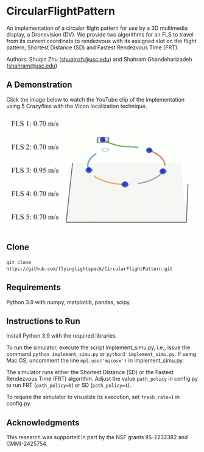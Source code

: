# CircularFlightPattern
An implementation of a circular flight pattern for use by a 3D multimedia display, a Dronevision (DV).  We provide two algorithms for an FLS to travel from its current coordinate to rendezvous with its assigned slot on the flight pattern, Shortest Distance (SD) and Fastest Rendezvous Time (FRT).

Authors:  Shuqin Zhu (shuqinzh@usc.edu) and Shahram Ghandeharizadeh (shahram@usc.edu)

## A Demonstration
Click the image below to watch the YouTube clip of the implementation using 5 Crazyflies with the Vicon localization technique.

[![A Demonstration](https://github.com/flyinglightspeck/CircularFlightPattern/blob/main/simulation.png)](https://www.youtube.com/watch?v=_hcwj3lhY5g)


## Clone
``git clone https://github.com/flyinglightspeck/CircularFlightPattern.git``

## Requirements
Python 3.9 with
numpy,
matplotlib,
pandas,
scipy.

## Instructions to Run
Install Python 3.9 with the required libraries.  

To run the simulator, execute the script implement_simu.py, i.e., issue the command `python implement_simu.py` or `python3 implement_simu.py`.  If using Mac OS, uncomment the line `mpl.use('macosx')` in implement_simu.py.

The simulator runs either the Shortest Distance (SD) or the Fastest Rendezvous Time (FRT) algorithm.  Adjust the value `path_policy` in config.py to run FRT (`path_policy=0`) or SD (`path_policy=1`).  

To require the simulator to visualize its execution, set `fresh_rate=1` in config.py.

## Acknowledgments
This research was supported in part by the NSF grants IIS-2232382 and CMMI-2425754.
